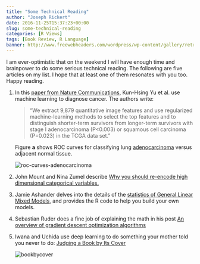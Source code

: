 ```yaml
---
title: "Some Technical Reading"
author: "Joseph Rickert"
date: 2016-11-25T15:37:23+00:00
slug: some-technical-reading
categories: [R Views]
tags: [Book Review, R Language]
banner: http://www.freewebheaders.com/wordpress/wp-content/gallery/retro-abstract/colorful-retro-abstract-header7512.jpg
---
```


I am ever-optimistic that on the weekend I will have enough time and brainpower to do some serious technical reading. The following are five articles on my list. I hope that at least one of them resonates with you too. Happy reading.

1. In this [paper from Nature Communications](http://www.nature.com/articles/ncomms12474), Kun-Hsing Yu et al. use machine learning to diagnose cancer. The authors write:

    > “We extract 9,879 quantitative image features and use regularized machine-learning methods to select the top features and to distinguish shorter-term survivors from longer-term survivors with stage I adenocarcinoma (P&lt;0.003) or squamous cell carcinoma (P=0.023) in the TCGA data set.”

    Figure **a** shows ROC curves for classifying lung [adenocarcinoma](http://www.cancercenter.com/terms/adenocarcinoma/) versus adjacent normal tissue.

    ![roc-curves-adenocarcinoma](https://www.rstudio.com/wp-content/uploads/2016/11/ROC-Curves-adenocarcinoma-.png)

2. John Mount and Nina Zumel describe [Why you should re-encode high dimensional categorical variables.](http://www.win-vector.com/blog/2016/11/you-should-re-encode-high-cardinality-categorical-variables/)

3. Jamie Ashander delves into the details of the [statistics of General Linear Mixed Models](http://www.ashander.info/posts/2015/04/D-RUG-mixed-effects-viz/?utm_content=buffer9fd4c&utm_medium=social&utm_source=twitter.com&utm_campaign=buffer), and provides the R code to help you build your own models.

4. Sebastian Ruder does a fine job of explaining the math in his post [An overview of gradient descent optimization algorithms](http://sebastianruder.com/optimizing-gradient-descent/index.html#nesterovacceleratedgradient)

5. Iwana and Uchida use deep learning to do something your mother told you never to do: [Judging a Book by Its Cover](https://arxiv.org/pdf/1610.09204v1.pdf)

    ![bookbycover](https://www.rstudio.com/wp-content/uploads/2016/11/BookbyCover.png)


